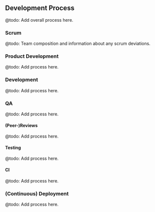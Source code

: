## Development Process

@todo: Add overall process here.

### Scrum

@todo: Team composition and information about any scrum deviations.

### Product Development

@todo: Add process here.

### Development

@todo: Add process here.

### QA

@todo: Add process here.

#### (Peer-)Reviews

@todo: Add process here.

#### Testing

@todo: Add process here.

#### CI

@todo: Add process here.

### (Continuous) Deployment

@todo: Add process here.
